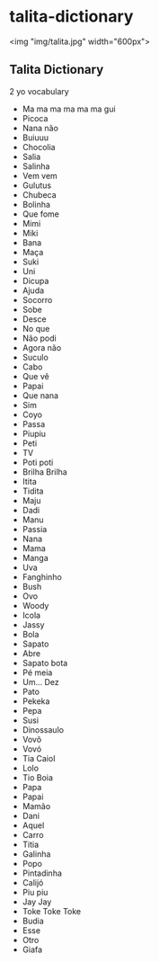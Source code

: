 # talita-dictionary

<img "img/talita.jpg" width="600px">

## Talita Dictionary

2 yo vocabulary

- Ma ma ma ma ma ma gui
- Picoca
- Nana não
- Buiuuu
- Chocolia
- Salia
- Salinha
- Vem vem
- Gulutus
- Chubeca
- Bolinha
- Que fome
- Mimi
- Miki
- Bana
- Maça
- Suki
- Uni
- Dicupa
- Ajuda
- Socorro
- Sobe
- Desce
- No que
- Não podi
- Agora não
- Suculo
- Cabo
- Que vê
- Papai
- Que nana
- Sim
- Coyo
- Passa
- Piupiu
- Peti
- TV
- Poti poti
- Brilha Brilha
- Itita
- Tidita
- Maju
- Dadi
- Manu
- Passia
- Nana
- Mama
- Manga
- Uva
- Fanghinho
- Bush
- Ovo
- Woody
- Icola
- Jassy
- Bola
- Sapato
- Abre
- Sapato bota
- Pé meia
- Um... Dez
- Pato
- Pekeka
- Pepa
- Susi
- Dinossaulo
- Vovô
- Vovó
- Tia Caiol
- Lolo
- Tio Boia
- Papa
- Papai
- Mamão
- Dani
- Aquel
- Carro
- Titia
- Galinha
- Popo
- Pintadinha
- Calijó
- Piu piu
- Jay Jay
- Toke Toke Toke
- Budia
- Esse
- Otro
- Giafa
